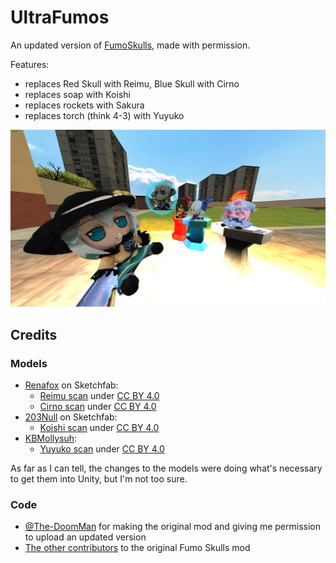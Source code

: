# UltraFumos

An updated version of [FumoSkulls](https://thunderstore.io/c/ultrakill/p/Snorkelin_Tony/FumoSkulls/), made with permission.

Features:
* replaces Red Skull with Reimu, Blue Skull with Cirno
* replaces soap with Koishi
* replaces rockets with Sakura
* replaces torch (think 4-3) with Yuyuko

![an image showing the various replacements](https://raw.githubusercontent.com/RealKC/UltraFumos/master/screenshot.png)


## Credits

### Models

* [Renafox](https://sketchfab.com/kryik1023) on Sketchfab:
  * [Reimu scan](https://sketchfab.com/3d-models/project-reimu-fumo-3d-scan-c4723331d1a2400d942c00004d59e1cc) under [CC BY 4.0](https://creativecommons.org/licenses/by/4.0/)
  * [Cirno scan](https://sketchfab.com/3d-models/project-cirno-fumo-3d-scan-efd2a7f4dbf048c1a18438db7f86c4b9) under [CC BY 4.0](https://creativecommons.org/licenses/by/4.0/)
* [203Null](https://sketchfab.com/203Null) on Sketchfab:
  * [Koishi scan](https://sketchfab.com/3d-models/project-koishi-komeiji-fumo-37a56b489b5c4440bbabb7b7777036f6) under [CC BY 4.0](https://creativecommons.org/licenses/by/4.0/)
* [KBMollysuh](https://sketchfab.com/kbmollysuh):
  * [Yuyuko scan](https://sketchfab.com/3d-models/project-yuyuko-fumo-3d-reconstruction-c53f91a1a962444fb1568f494dbc13eb) under [CC BY 4.0](https://creativecommons.org/licenses/by/4.0/)

As far as I can tell, the changes to the models were doing what's necessary to get them into Unity, but I'm not too sure.

### Code
* [@The-DoomMan](https://github.com/The-DoomMan) for making the original mod and giving me permission to upload an updated version
* [The other contributors](https://github.com/The-DoomMan/FumoSkulls/graphs/contributors) to the original Fumo Skulls mod
